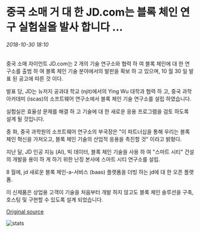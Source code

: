 # 중국 소매 거 대 한 JD.com는 블록 체인 연구 실험실을 발사 합니다 ...

###### 2018-10-30 18:10

중국 소매 자이언트 JD.com는 2 개의 기술 연구소와 협력 하 여 블록 체인에 대 한 연구소를 출범 하 여 블록 체인 기술 분야에서의 발판을 확보 하 고 있으며, 10 월 30 일 발표 된 공고에 따른 것 이다.

발표 당, JD는 뉴저지 공과대 학교 (njit)에서의 Ying Wu 대학과 협력 하 고, 중국 과학 아카데미 (iscas)의 소프트웨어 연구소에서 블록 체인 기술 연구소를 설립 하였습니다.

실험실은 효율성 문제를 해결 하 고 기술에 대 한 새로운 응용 프로그램을 검토 하도록 설계 될 것입니다.

중 화, 중국 과학원의 소프트웨어 연구소의 부국장은 "이 파트너십을 통해 우리는 블록 체인 혁신을 가져오고, 블록 체인 기술의 산업적 응용을 촉진할 것" 이라고 밝혔다.

지난 달, JD 인공 지능 (AI), 빅 데이터, 블록 체인 기술을 사용 하 여 "스마트 시티" 건설의 개발을 용이 하 게 하기 위한 난징 본사에 스마트 시티 연구소를 설립.

8 월에, jd 새로운 블록 체인-a-서비스 (baas) 플랫폼을 더빙 하는 jd에 대 한 오픈 플랫폼.

이 신제품은 상업용 고객이 기술을 처음부터 개발 하지 않고도 블록 체인 솔루션을 구축, 호스팅 및 구현할 수 있도록 설계 되었습니다.

[Original source](https://cointelegraph.com/news/chinese-retail-giant-jdcom-launches-blockchain-research-lab)

![stats](https://c.statcounter.com/11760860/0/a89fa40b/1/ "stats")